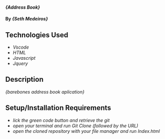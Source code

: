 #### _{Address Book}_

#### By _**{Seth Medeiros}**_

## Technologies Used

* _Vscode_
* _HTML_
* _Javascript_
* _Jquery_

## Description

_{barebones address book aplication}_

## Setup/Installation Requirements


* _lick the green code button and retrieve the git_
* _open your terminal and run Git Clone (followed by the URL)_
* _open the cloned repository with your file manager and run Index.html_





